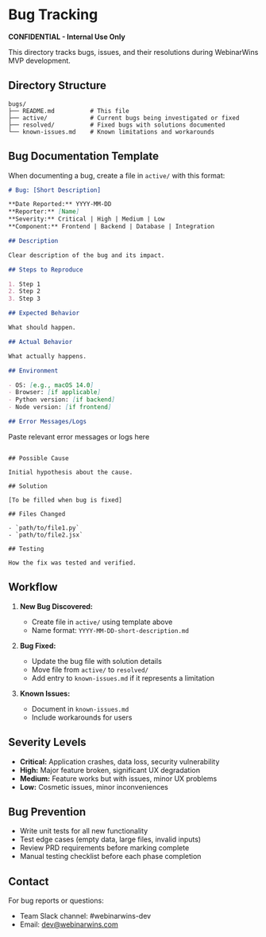 # Bug Tracking

**CONFIDENTIAL - Internal Use Only**

This directory tracks bugs, issues, and their resolutions during WebinarWins MVP development.

## Directory Structure

```
bugs/
├── README.md          # This file
├── active/            # Current bugs being investigated or fixed
├── resolved/          # Fixed bugs with solutions documented
└── known-issues.md    # Known limitations and workarounds
```

## Bug Documentation Template

When documenting a bug, create a file in `active/` with this format:

```markdown
# Bug: [Short Description]

**Date Reported:** YYYY-MM-DD
**Reporter:** [Name]
**Severity:** Critical | High | Medium | Low
**Component:** Frontend | Backend | Database | Integration

## Description

Clear description of the bug and its impact.

## Steps to Reproduce

1. Step 1
2. Step 2
3. Step 3

## Expected Behavior

What should happen.

## Actual Behavior

What actually happens.

## Environment

- OS: [e.g., macOS 14.0]
- Browser: [if applicable]
- Python version: [if backend]
- Node version: [if frontend]

## Error Messages/Logs

```
Paste relevant error messages or logs here
```

## Possible Cause

Initial hypothesis about the cause.

## Solution

[To be filled when bug is fixed]

## Files Changed

- `path/to/file1.py`
- `path/to/file2.jsx`

## Testing

How the fix was tested and verified.
```

## Workflow

1. **New Bug Discovered:**
   - Create file in `active/` using template above
   - Name format: `YYYY-MM-DD-short-description.md`

2. **Bug Fixed:**
   - Update the bug file with solution details
   - Move file from `active/` to `resolved/`
   - Add entry to `known-issues.md` if it represents a limitation

3. **Known Issues:**
   - Document in `known-issues.md`
   - Include workarounds for users

## Severity Levels

- **Critical:** Application crashes, data loss, security vulnerability
- **High:** Major feature broken, significant UX degradation
- **Medium:** Feature works but with issues, minor UX problems
- **Low:** Cosmetic issues, minor inconveniences

## Bug Prevention

- Write unit tests for all new functionality
- Test edge cases (empty data, large files, invalid inputs)
- Review PRD requirements before marking complete
- Manual testing checklist before each phase completion

## Contact

For bug reports or questions:
- Team Slack channel: #webinarwins-dev
- Email: dev@webinarwins.com

